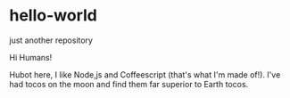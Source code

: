 # hello-world
just another repository

Hi Humans!

Hubot here, I like Node,js and Coffeescript (that's what I'm made of!).
I've had tocos on the moon and find them far superior to Earth tocos.
